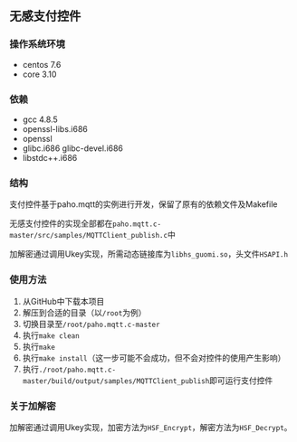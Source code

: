 ## 无感支付控件

### 操作系统环境

* centos 7.6
* core 3.10

### 依赖

* gcc 4.8.5
* openssl-libs.i686
* openssl
* glibc.i686 glibc-devel.i686
* libstdc++.i686

### 结构

支付控件基于paho.mqtt的实例进行开发，保留了原有的依赖文件及Makefile

无感支付控件的实现全部都在`paho.mqtt.c-master/src/samples/MQTTClient_publish.c`中

加解密通过调用Ukey实现，所需动态链接库为`libhs_guomi.so`，头文件`HSAPI.h`

### 使用方法

1. 从GitHub中下载本项目
2. 解压到合适的目录（以`/root`为例）
3. 切换目录至`/root/paho.mqtt.c-master`
4. 执行`make clean`
5. 执行`make`
6. 执行`make install`（这一步可能不会成功，但不会对控件的使用产生影响）
7. 执行`./root/paho.mqtt.c-master/build/output/samples/MQTTClient_publish`即可运行支付控件

### 关于加解密

加解密通过调用Ukey实现，加密方法为`HSF_Encrypt`，解密方法为`HSF_Decrypt`。
